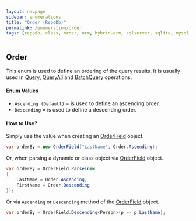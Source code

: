 ```yaml
---
layout: navpage
sidebar: enumerations
title: "Order (RepoDb)"
permalink: /enumeration/order
tags: [repodb, class, order, orm, hybrid-orm, sqlserver, sqlite, mysql, postgresql]
---
```


## Order

This enum is used to define an ordering of the query results. It is usually used in [Query](/operation/query), [QueryAll](/operation/queryall) and [BatchQuery](/operation/batchquery) operations.

#### Enum Values

- `Ascending (Default)` = is used to define an ascending order.
- `Descending` = is used to define a descending order.

#### How to Use?

Simply use the value when creating an [OrderField](/class/orderfield) object.

```csharp
var orderBy = new OrderField("LastName", Order.Ascending);
```

Or, when parsing a dynamic or class object via [OrderField](/class/orderfield) object.

```csharp
var orderBy = OrderField.Parse(new
{
    LastName = Order.Ascending,
    FirstName = Order.Descending
});
```

Or via `Ascending` or `Descending` method of the [OrderField](/class/orderfield) object.

```csharp
var orderBy = OrderField.Descending<Person>(p => p.LastName);
```